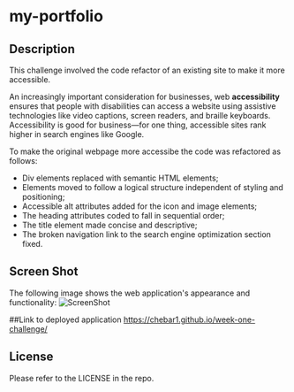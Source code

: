 # my-portfolio

## Description

This challenge involved the code refactor of an existing site to make it more accessible. 

An increasingly important consideration for businesses, web **accessibility** ensures that people with disabilities can access a website using assistive technologies like video captions, screen readers, and braille keyboards. Accessibility is good for business&mdash;for one thing, accessible sites rank higher in search engines like Google.  

To make the original webpage more accessibe the code was refactored as follows:
- Div elements replaced with semantic HTML elements;
- Elements moved to follow a logical structure independent of styling and positioning;
- Accessible alt attributes added for the icon and image elements;
- The heading attributes coded to fall in sequential order;
- The title element made concise and descriptive;
- The broken navigation link to the search engine optimization section fixed.

## Screen Shot
The following image shows the web application's appearance and functionality:
![ScreenShot](./assets/images/screenshot-site.png?raw=true)

##Link to deployed application
https://chebar1.github.io/week-one-challenge/
 
## License
Please refer to the LICENSE in the repo.